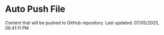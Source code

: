 # Auto Push File

Content that will be pushed to GitHub repository.
Last updated: 07/05/2025, 06:41:11 PM